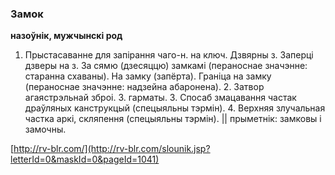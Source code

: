 ### Замок
**назоўнік, мужчынскі род**

1. Прыстасаванне для запірання чаго-н. на ключ. Дзвярны з. Заперці дзверы на з. За сямю (дзесяццю) замкамі (пераноснае значэнне: старанна схаваны). На замку (запёрта). Граніца на замку (пераноснае значэнне: надзейна абаронена). 2. Затвор агаястрэльнай зброі. З. гарматы. 3. Спосаб змацавання частак драўляных канструкцый (спецыяльны тэрмін). 4. Верхняя злучальная частка аркі, скляпення (спецыяльны тэрмін). || прыметнік: замковы і замочны.

<a rel="author">[http://rv-blr.com/](http://rv-blr.com/slounik.jsp?letterId=0&maskId=0&pageId=1041)</a>
